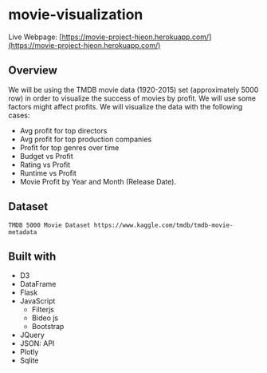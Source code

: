 # movie-visualization
Live Webpage: [https://movie-project-hjeon.herokuapp.com/](https://movie-project-hjeon.herokuapp.com/)


## Overview
We will be using the TMDB movie data (1920-2015) set (approximately 5000 row) in order to visualize the success of movies by profit. We will use some factors might affect profits. We will visualize the data with the following cases: 
* Avg profit for top directors
* Avg profit for top production companies
* Profit for top genres over time
* Budget vs Profit
* Rating vs Profit
* Runtime vs Profit
* Movie Profit by Year and Month (Release Date). 


## Dataset
```
TMDB 5000 Movie Dataset https://www.kaggle.com/tmdb/tmdb-movie-metadata
```

## Built with
* D3
* DataFrame
* Flask
* JavaScript
  * Filterjs
  * Bideo js
  * Bootstrap
* JQuery
* JSON: API
* Plotly
* Sqlite
